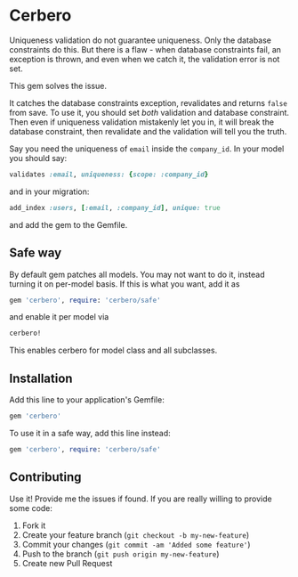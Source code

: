 # Cerbero

Uniqueness validation do not guarantee uniqueness. Only the database
constraints do this. But there is a flaw - when database constraints
fail, an exception is thrown, and even when we catch it, the validation
error is not set.

This gem solves the issue.

It catches the database constraints exception, revalidates and returns
`false` from save. To use it, you should set _both_ validation and
database constraint. Then even if uniqueness validation mistakenly let
you in, it will break the database constraint, then revalidate and the
validation will tell you the truth.

Say you need the uniqueness of `email` inside the `company_id`. In your
model you should say:

```ruby
validates :email, uniqueness: {scope: :company_id}
```

and in your migration:

```ruby
add_index :users, [:email, :company_id], unique: true
```

and add the gem to the Gemfile.

## Safe way

By default gem patches all models. You may not want to do it, instead
turning it on per-model basis. If this is what you want, add it as

```ruby
gem 'cerbero', require: 'cerbero/safe'
```

and enable it per model via

```ruby
cerbero!
```

This enables cerbero for model class and all subclasses.

## Installation

Add this line to your application's Gemfile:

```ruby
gem 'cerbero'
```

To use it in a safe way, add this line instead:

```ruby
gem 'cerbero', require: 'cerbero/safe'
```

## Contributing

Use it! Provide me the issues if found. If you are really willing to
provide some code:

1. Fork it
2. Create your feature branch (`git checkout -b my-new-feature`)
3. Commit your changes (`git commit -am 'Added some feature'`)
4. Push to the branch (`git push origin my-new-feature`)
5. Create new Pull Request

